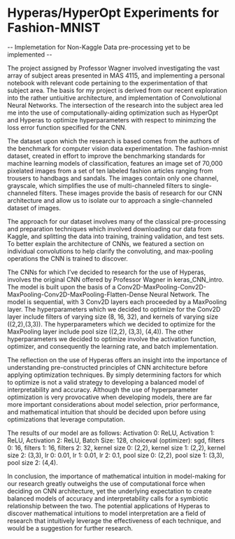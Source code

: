 # Hyperas/HyperOpt Experiments for Fashion-MNIST

-- Implemetation for Non-Kaggle Data pre-processing yet to be implemented -- 

The project assigned by Professor Wagner involved investigating the vast array of subject areas presented in MAS 4115, and implementing a personal notebook with relevant code pertaining to the experimentation of that subject area. The basis for my project is derived from our recent exploration into the rather untiuitive architecture, and implementation of Convolutional Neural Networks. The intersection of the research into the subject area led me into the use of computationally-aiding optimization such as HyperOpt and Hyperas to optimize hyperparameters with respect to minimzing the loss error function specified for the CNN.

The dataset upon which the research is based comes from the authors of the benchmark for computer vision data experimentation. The fashion-mnist dataset, created in effort to improve the benchmarking standards for machine learning models of classification, features an image set of 70,000 pixelated images from a set of ten labeled fashion articles ranging from trousers to handbags and sandals. The images contain only one channel,  grayscale, which simplifies the use of multi-channeled filters to single-channeled filters. These images provide the basis of research for our CNN architecture and allow us to isolate our to approach a single-channeled dataset of images.

The approach for our dataset involves many of the classical pre-processing and preparation techniques which involved downloading our data from Kaggle, and splitting the data into training, training validation, and test sets. To better explain the architecture of CNNs, we featured a section on individual convolutions to help clarify the convoluting, and max-pooling operations the CNN is trained to discover. 

The CNNs for which I’ve decided to research for the use of Hyperas, involves the original CNN offered by Professor Wagner in keras_CNN_intro. The model is built upon the basis of a Conv2D-MaxPooling-Conv2D-MaxPooling-Conv2D-MaxPooling-Flatten-Dense Neural Network. The model is sequential, with 3 Conv2D layers each proceeded by a MaxPooling layer. The hyperparameters which we decided to optimize for the Conv2D layer include filters of varying size (8, 16, 32), and kernels of varying size ((2,2),(3,3)). The hyperparameters which we decided to optimize for the MaxPooling layer include pool size ((2,2), (3,3), (4,4)). The other hyperparameters we decided to optimize involve the activation function, optimizer, and consequently the learning rate, and batch implementation. 

The reflection on the use of Hyperas offers an insight into the importance of understanding pre-constructed principles of CNN architecture before applying optimization techniques. By simply determining factors for which to optimize is not a valid strategy to developing a balanced model of interpretability and accuracy. Although the use of hyperparameter optimization is very provocative when developing models, there are far more important considerations about model selection, prior performance, and mathematical intuition that should be decided upon before using optimizations that leverage computation. 

The results of our model are as follows:
Activation 0: ReLU, Activation 1: ReLU, Activation 2: ReLU, Batch Size: 128, choiceval (optimizer): sgd, filters 0: 16, filters 1: 16, filters 2: 32, kernel size 0: (2,2), kernel size 1: (2,2), kernel size 2: (3,3), lr 0: 0.01, lr 1: 0.01, lr 2: 0.1, pool size 0: (2,2), pool size 1: (3,3), pool size 2: (4,4).

In conclusion, the importance of mathematical intuition in model-making for our research greatly outweighs the use of computational force when deciding on CNN architecture, yet the underlying expectation to create balanced models of accuracy and interpretability calls for a symbiotic relationship between the two. The potential applications of Hyperas to discover mathematical intuitions to model interpretation are a field of research that intuitively leverage the effectiveness of each technique, and would be a suggestion for further research.
